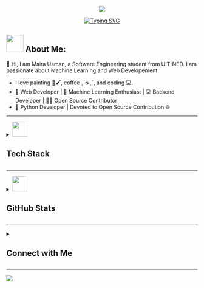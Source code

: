 <a href="https://www.linkedin.com/in/maira-usman-" target="_blank">
  <p align="center">
    <img src="https://capsule-render.vercel.app/api?type=waving&color=gradient&text=Hi%20Myra%20Usman%20Here🤍&fontSize=30&height=120&width=100%&section=header"/>
  </p>
</a>

<div align="center">
  <a href="https://github.com/samadpls/Islamic-qoutes">
    <img align="center" src="https://readme-typing-svg.demolab.com?font=Fira+Code&size=16&pause=1000&color=000DD7&width=420&lines=Python+%7C+AI/ML+%7C+Backend-Developer+%7C" alt="Typing SVG" />
  </a>
</div>

## <img src='.github/workflows/cartoon1.gif' height=45/> About Me:

👋 Hi, I am Maira Usman, a Software Engineering student from UIT-NED. I am passionate about Machine Learning and Web Developement. 
 - I love painting 🎨🖌️, coffee ˏˋ☕ˎˊ, and coding 💻.
 - 🌟 Web Developer | 🚀 Machine Learning Enthusiast | 💻 Backend Developer | 👨‍💻 Open Source Contributor
 - 🐍 Python Developer | Devoted to Open Source Contribution 🌐

-------

<details>
  <summary><img src='.github/workflows/cartoon1.gif' height=40/> <h2>Tech Stack</h2></summary>
  <div align='center'>
    <img src="https://skillicons.dev/icons?i=py,githubactions,bash,js,scala,django,flask,html,css,bootstrap,linux,git,github,jquery,cpp,cs,dotnet,vscode,mysql,sqlite,qt,figma,wordpress" alt="Tech Icons" />
  </div>
</details>

----------

<details>
  <summary><img src='.github/workflows/cartoon1.gif' height=40/> <h2>GitHub Stats</h2></summary>
  <div align='center'>
    <a href='https://github.com/Myrausman'>
      <picture>
        <img src='https://github-readme-stats.vercel.app/api?username=Myrausman&theme=great-gatsby&hide_border=true&theme=dark&bg_color=19000e&text_color=C576F6&title_color=fffffa&point=fffffa&hide_border=false&locale=en&include_all_commits=false&count_private=false&width=70' />
      </picture>
    </a>
    <a href='https://git.io/streak-stats'>
      <img src='https://streak-stats.demolab.com?user=Myrausman&background=19000E&dates=C576F6&stroke=C576F6&fire=F67E15&currStreakLabel=FFFFFA&sideNums=C576F6&sideLabels=FFFFFF&currStreakNum=C576F6&ring=FB9F16'/>
    </a>
    <a href='https://github.com/Myrausman/'>
      <img src='http://github-profile-summary-cards.vercel.app/api/cards/repos-per-language?username=Myrausman&theme=gruvbox'/>
    </a>
  </div>
  <div align='center'>
    <img src="https://github-readme-activity-graph.vercel.app/graph?username=Myrausman&bg_color=19000e&color=C576F6&line=a8a8a8&point=b05907&area=true&hide_border=true">
  </div>
</details>

---


<details>
  <summary><h2>Connect with Me</h2></summary>
  <div align='center'>
    <a href="https://www.linkedin.com/in/maira-usman-">
      <img alt="LinkedIn" height="30px" width="100px" src="https://img.shields.io/badge/Linkedin-0A66C2?style=for-the-badge&logo=Linkedin&logoColor=white" />
    </a>
    <a href="https://www.instagram.com/artistry_m57/">
      <img alt="Instagram" height="30px" width="100px" src="https://img.shields.io/badge/Instagram-E4405F?style=for-the-badge&logo=instagram&logoColor=white" />
    </a>
    <a href="https://www.linkedin.com/in/maira-usman-">
      <img alt="HackerRank" height="30px" width="100px" src="https://img.shields.io/badge/HackerRank-2EC866?style=for-the-badge&logo=HackerRank&logoColor=black" />
    </a>
    <a href="mailto:maira.usman5703o@gmail.com">
      <img alt="Maira's Gmail" height="30px" width="100px" src="https://img.shields.io/badge/Gmail-EA4335?style=for-the-badge&logo=Gmail&logoColor=white" />
    </a>
  </div>
</details>

---


<img src='.github/workflows/thanks.svg'/>
